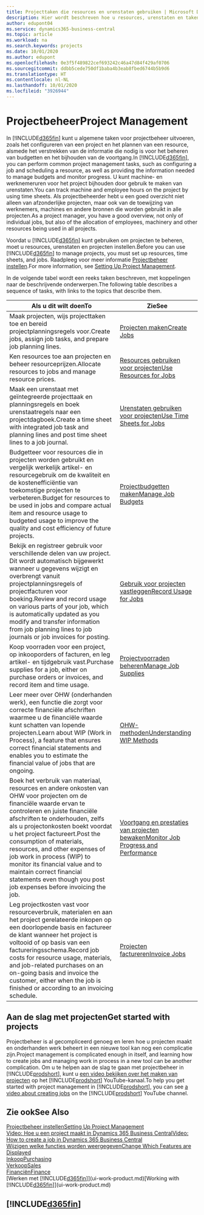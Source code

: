 ```yaml
---
title: Projecttaken die resources en urenstaten gebruiken | Microsoft Docs
description: Hier wordt beschreven hoe u resources, urenstaten en taken gebruikt om projecten te beheren.
author: edupont04
ms.service: dynamics365-business-central
ms.topic: article
ms.workload: na
ms.search.keywords: projects
ms.date: 10/01/2020
ms.author: edupont
ms.openlocfilehash: 0e3f5f489822cef693242c46a47d84f429af0706
ms.sourcegitcommit: ddbb5cede750df1baba4b3eab8fbed6744b5b9d6
ms.translationtype: HT
ms.contentlocale: nl-NL
ms.lasthandoff: 10/01/2020
ms.locfileid: "3926944"
---
```

# <a name="project-management"></a><span data-ttu-id="be9a2-103">Projectbeheer</span><span class="sxs-lookup"><span data-stu-id="be9a2-103">Project Management</span></span>
<span data-ttu-id="be9a2-104">In [!INCLUDE[d365fin](includes/d365fin_md.md)] kunt u algemene taken voor projectbeheer uitvoeren, zoals het configureren van een project en het plannen van een resource, alsmede het verstrekken van de informatie die nodig is voor het beheren van budgetten en het bijhouden van de voortgang.</span><span class="sxs-lookup"><span data-stu-id="be9a2-104">In [!INCLUDE[d365fin](includes/d365fin_md.md)], you can perform common project management tasks, such as configuring a job and scheduling a resource, as well as providing the information needed to manage budgets and monitor progress.</span></span> <span data-ttu-id="be9a2-105">U kunt machine- en werknemeruren voor het project bijhouden door gebruik te maken van urenstaten.</span><span class="sxs-lookup"><span data-stu-id="be9a2-105">You can track machine and employee hours on the project by using time sheets.</span></span> <span data-ttu-id="be9a2-106">Als projectbeheerder hebt u een goed overzicht niet alleen van afzonderlijke projecten, maar ook van de toewijzing van werknemers, machines en andere bronnen die worden gebruikt in alle projecten.</span><span class="sxs-lookup"><span data-stu-id="be9a2-106">As a project manager, you have a good overview, not only of individual jobs, but also of the allocation of employees, machinery and other resources being used in all projects.</span></span>

<span data-ttu-id="be9a2-107">Voordat u [!INCLUDE[d365fin](includes/d365fin_md.md)] kunt gebruiken om projecten te beheren, moet u resources, urenstaten en projecten instellen.</span><span class="sxs-lookup"><span data-stu-id="be9a2-107">Before you can use [!INCLUDE[d365fin](includes/d365fin_md.md)] to manage projects, you must set up resources, time sheets, and jobs.</span></span> <span data-ttu-id="be9a2-108">Raadpleeg voor meer informatie [Projectbeheer instellen](projects-setup-projects.md).</span><span class="sxs-lookup"><span data-stu-id="be9a2-108">For more information, see [Setting Up Project Management](projects-setup-projects.md).</span></span>  

<span data-ttu-id="be9a2-109">In de volgende tabel wordt een reeks taken beschreven, met koppelingen naar de beschrijvende onderwerpen.</span><span class="sxs-lookup"><span data-stu-id="be9a2-109">The following table describes a sequence of tasks, with links to the topics that describe them.</span></span>

| <span data-ttu-id="be9a2-110">Als u dit wilt doen</span><span class="sxs-lookup"><span data-stu-id="be9a2-110">To</span></span> | <span data-ttu-id="be9a2-111">Zie</span><span class="sxs-lookup"><span data-stu-id="be9a2-111">See</span></span> |
| --- | --- |
| <span data-ttu-id="be9a2-112">Maak projecten, wijs projecttaken toe en bereid projectplanningsregels voor.</span><span class="sxs-lookup"><span data-stu-id="be9a2-112">Create jobs, assign job tasks, and prepare job planning lines.</span></span> |[<span data-ttu-id="be9a2-113">Projecten maken</span><span class="sxs-lookup"><span data-stu-id="be9a2-113">Create Jobs</span></span>](projects-how-create-jobs.md) |
| <span data-ttu-id="be9a2-114">Ken resources toe aan projecten en beheer resourceprijzen.</span><span class="sxs-lookup"><span data-stu-id="be9a2-114">Allocate resources to jobs and manage resource prices.</span></span> |[<span data-ttu-id="be9a2-115">Resources gebruiken voor projecten</span><span class="sxs-lookup"><span data-stu-id="be9a2-115">Use Resources for Jobs</span></span>](projects-how-use-resources.md) |
| <span data-ttu-id="be9a2-116">Maak een urenstaat met geïntegreerde projecttaak en planningsregels en boek urenstaatregels naar een projectdagboek.</span><span class="sxs-lookup"><span data-stu-id="be9a2-116">Create a time sheet with integrated job task and planning lines and post time sheet lines to a job journal.</span></span> |[<span data-ttu-id="be9a2-117">Urenstaten gebruiken voor projecten</span><span class="sxs-lookup"><span data-stu-id="be9a2-117">Use Time Sheets for Jobs</span></span>](projects-how-use-time-sheets.md) |
| <span data-ttu-id="be9a2-118">Budgetteer voor resources die in projecten worden gebruikt en vergelijk werkelijk artikel- en resourcegebruik om de kwaliteit en de kostenefficiëntie van toekomstige projecten te verbeteren.</span><span class="sxs-lookup"><span data-stu-id="be9a2-118">Budget for resources to be used in jobs and compare actual item and resource usage to budgeted usage to improve the quality and cost efficiency of future projects.</span></span> |[<span data-ttu-id="be9a2-119">Projectbudgetten maken</span><span class="sxs-lookup"><span data-stu-id="be9a2-119">Manage Job Budgets</span></span>](projects-how-manage-budgets.md) |
| <span data-ttu-id="be9a2-120">Bekijk en registreer gebruik voor verschillende delen van uw project. Dit wordt automatisch bijgewerkt wanneer u gegevens wijzigt en overbrengt vanuit projectplanningsregels of projectfacturen voor boeking.</span><span class="sxs-lookup"><span data-stu-id="be9a2-120">Review and record usage on various parts of your job, which is automatically updated as you modify and transfer information from job planning lines to job journals or job invoices for posting.</span></span> |[<span data-ttu-id="be9a2-121">Gebruik voor projecten vastleggen</span><span class="sxs-lookup"><span data-stu-id="be9a2-121">Record Usage for Jobs</span></span>](projects-how-record-job-usage.md) |
| <span data-ttu-id="be9a2-122">Koop voorraden voor een project, op inkooporders of facturen, en leg artikel- en tijdgebruik vast.</span><span class="sxs-lookup"><span data-stu-id="be9a2-122">Purchase supplies for a job, either on purchase orders or invoices, and record item and time usage.</span></span> |[<span data-ttu-id="be9a2-123">Projectvoorraden beheren</span><span class="sxs-lookup"><span data-stu-id="be9a2-123">Manage Job Supplies</span></span>](projects-how-manage-project-supplies.md) |
| <span data-ttu-id="be9a2-124">Leer meer over OHW (onderhanden werk), een functie die zorgt voor correcte financiële afschriften waarmee u de financiële waarde kunt schatten van lopende projecten.</span><span class="sxs-lookup"><span data-stu-id="be9a2-124">Learn about WIP (Work in Process), a feature that ensures correct financial statements and enables you to estimate the financial value of jobs that are ongoing.</span></span> |[<span data-ttu-id="be9a2-125">OHW-methoden</span><span class="sxs-lookup"><span data-stu-id="be9a2-125">Understanding WIP Methods</span></span>](projects-understanding-wip.md) |
| <span data-ttu-id="be9a2-126">Boek het verbruik van materiaal, resources en andere onkosten van OHW voor projecten om de financiële waarde ervan te controleren en juiste financiële afschriften te onderhouden, zelfs als u projectonkosten boekt voordat u het project factureert.</span><span class="sxs-lookup"><span data-stu-id="be9a2-126">Post the consumption of materials, resources, and other expenses of job work in process (WIP) to monitor its financial value and to maintain correct financial statements even though you post job expenses before invoicing the job.</span></span> |[<span data-ttu-id="be9a2-127">Voortgang en prestaties van projecten bewaken</span><span class="sxs-lookup"><span data-stu-id="be9a2-127">Monitor Job Progress and Performance</span></span>](projects-how-monitor-progress-performance.md) |
| <span data-ttu-id="be9a2-128">Leg projectkosten vast voor resourceverbruik, materialen en aan het project gerelateerde inkopen op een doorlopende basis en factureer de klant wanneer het project is voltooid of op basis van een factureringsschema.</span><span class="sxs-lookup"><span data-stu-id="be9a2-128">Record job costs for resource usage, materials, and job-related purchases on an on-going basis and invoice the customer, either when the job is finished or according to an invoicing schedule.</span></span> |[<span data-ttu-id="be9a2-129">Projecten factureren</span><span class="sxs-lookup"><span data-stu-id="be9a2-129">Invoice Jobs</span></span>](projects-how-invoice-jobs.md) |

## <a name="get-started-with-projects"></a><span data-ttu-id="be9a2-130">Aan de slag met projecten</span><span class="sxs-lookup"><span data-stu-id="be9a2-130">Get started with projects</span></span>

<span data-ttu-id="be9a2-131">Projectbeheer is al gecompliceerd genoeg en leren hoe u projecten maakt en onderhanden werk beheert in een nieuwe tool kan nog een complicatie zijn.</span><span class="sxs-lookup"><span data-stu-id="be9a2-131">Project management is complicated enough in itself, and learning how to create jobs and managing work in process in a new tool can be another complication.</span></span> <span data-ttu-id="be9a2-132">Om u te helpen aan de slag te gaan met projectbeheer in [!INCLUDE[prodshort](includes/prodshort.md)], kunt u [een video bekijken over het maken van projecten](https://www.youtube.com/watch?v=VqaPWr7BWmw) op het [!INCLUDE[prodshort](includes/prodshort.md)] YouTube-kanaal.</span><span class="sxs-lookup"><span data-stu-id="be9a2-132">To help you get started with project management in [!INCLUDE[prodshort](includes/prodshort.md)], you can see [a video about creating jobs](https://www.youtube.com/watch?v=VqaPWr7BWmw) on the [!INCLUDE[prodshort](includes/prodshort.md)] YouTube channel.</span></span>  

## <a name="see-also"></a><span data-ttu-id="be9a2-133">Zie ook</span><span class="sxs-lookup"><span data-stu-id="be9a2-133">See Also</span></span>

[<span data-ttu-id="be9a2-134">Projectbeheer instellen</span><span class="sxs-lookup"><span data-stu-id="be9a2-134">Setting Up Project Management</span></span>](projects-setup-projects.md)  
[<span data-ttu-id="be9a2-135">Video: Hoe u een project maakt in Dynamics 365 Business Central</span><span class="sxs-lookup"><span data-stu-id="be9a2-135">Video: How to create a job in Dynamics 365 Business Central</span></span>](https://www.youtube.com/watch?v=VqaPWr7BWmw)  
[<span data-ttu-id="be9a2-136">Wijzigen welke functies worden weergegeven</span><span class="sxs-lookup"><span data-stu-id="be9a2-136">Change Which Features are Displayed</span></span>](ui-experiences.md)  
[<span data-ttu-id="be9a2-137">Inkoop</span><span class="sxs-lookup"><span data-stu-id="be9a2-137">Purchasing</span></span>](purchasing-manage-purchasing.md)  
[<span data-ttu-id="be9a2-138">Verkoop</span><span class="sxs-lookup"><span data-stu-id="be9a2-138">Sales</span></span>](sales-manage-sales.md)  
[<span data-ttu-id="be9a2-139">Financiën</span><span class="sxs-lookup"><span data-stu-id="be9a2-139">Finance</span></span>](finance.md)  
<span data-ttu-id="be9a2-140">[Werken met [!INCLUDE[d365fin](includes/d365fin_md.md)]](ui-work-product.md)</span><span class="sxs-lookup"><span data-stu-id="be9a2-140">[Working with [!INCLUDE[d365fin](includes/d365fin_md.md)]](ui-work-product.md)</span></span>  

## [!INCLUDE[d365fin](includes/free_trial_md.md)]  
